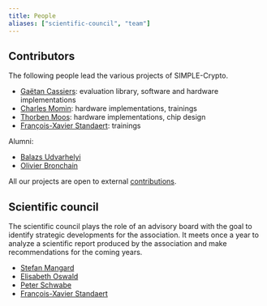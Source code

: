 ```yaml
---
title: People
aliases: ["scientific-council", "team"]
---
```


## Contributors

The following people lead the various projects of SIMPLE-Crypto.

* [Gaëtan Cassiers](https://perso.cassiersg.be): evaluation library, software and hardware implementations
* [Charles Momin](https://dblp.org/pid/258/9153.html): hardware implementations, trainings
* [Thorben Moos](https://thorbenmoos.de): hardware implementations, chip design
* [François-Xavier Standaert](https://perso.uclouvain.be/fstandae/): trainings

Alumni:

* [Balazs Udvarhelyi](https://dblp.uni-trier.de/pid/271/5385.html)
* [Olivier Bronchain](https://obronchain.github.io)

All our projects are open to external [contributions](/contributing).

<!-- ### Former contributors -->

## Scientific council

The scientific council plays the role of an advisory board with the goal to identify strategic developments for the association.
It meets once a year to analyze a scientific report produced by the association and make recommendations for the coming years.

* [Stefan Mangard](https://dblp.org/pid/91/4831.html)
* [Elisabeth Oswald](https://dblp.org/pid/48/4127.html)
* [Peter Schwabe](https://dblp.org/pid/30/1431.html)
* [François-Xavier Standaert](https://dblp.uni-trier.de/pid/38/2138.html)

<!-- **Former Members** -->
